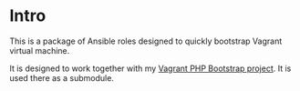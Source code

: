 Intro
========================

This is a package of Ansible roles designed to quickly bootstrap Vagrant virtual machine.

It is designed to work together with my [Vagrant PHP Bootstrap project](https://github.com/FractalizeR/vagrant-php-bootstrap). It is used there as a submodule.